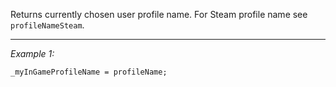 Returns currently chosen user profile name. For Steam profile name see `profileNameSteam`.


---
*Example 1:*
```sqf
_myInGameProfileName = profileName;
```